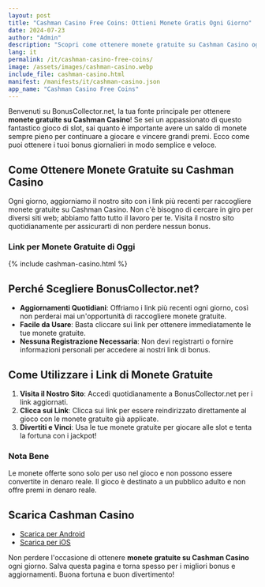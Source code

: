 ```yaml
---
layout: post
title: "Cashman Casino Free Coins: Ottieni Monete Gratis Ogni Giorno"
date: 2024-07-23
author: "Admin"
description: "Scopri come ottenere monete gratuite su Cashman Casino ogni giorno con i nostri link aggiornati quotidianamente. Non perdere l'occasione di aumentare il tuo bankroll e divertirti con i migliori giochi di slot."
lang: it
permalink: /it/cashman-casino-free-coins/
image: /assets/images/cashman-casino.webp
include_file: cashman-casino.html
manifest: /manifests/it/cashman-casino.json
app_name: "Cashman Casino Free Coins"
---
```


Benvenuti su BonusCollector.net, la tua fonte principale per ottenere **monete gratuite su Cashman Casino**! Se sei un appassionato di questo fantastico gioco di slot, sai quanto è importante avere un saldo di monete sempre pieno per continuare a giocare e vincere grandi premi. Ecco come puoi ottenere i tuoi bonus giornalieri in modo semplice e veloce.

## Come Ottenere Monete Gratuite su Cashman Casino

Ogni giorno, aggiorniamo il nostro sito con i link più recenti per raccogliere monete gratuite su Cashman Casino. Non c'è bisogno di cercare in giro per diversi siti web; abbiamo fatto tutto il lavoro per te. Visita il nostro sito quotidianamente per assicurarti di non perdere nessun bonus.

### Link per Monete Gratuite di Oggi

{% include cashman-casino.html %}

## Perché Scegliere BonusCollector.net?

- **Aggiornamenti Quotidiani**: Offriamo i link più recenti ogni giorno, così non perderai mai un'opportunità di raccogliere monete gratuite.
- **Facile da Usare**: Basta cliccare sui link per ottenere immediatamente le tue monete gratuite.
- **Nessuna Registrazione Necessaria**: Non devi registrarti o fornire informazioni personali per accedere ai nostri link di bonus.

## Come Utilizzare i Link di Monete Gratuite

1. **Visita il Nostro Sito**: Accedi quotidianamente a BonusCollector.net per i link aggiornati.
2. **Clicca sui Link**: Clicca sui link per essere reindirizzato direttamente al gioco con le monete gratuite già applicate.
3. **Divertiti e Vinci**: Usa le tue monete gratuite per giocare alle slot e tenta la fortuna con i jackpot!

### Nota Bene

Le monete offerte sono solo per uso nel gioco e non possono essere convertite in denaro reale. Il gioco è destinato a un pubblico adulto e non offre premi in denaro reale.

## Scarica Cashman Casino

- [Scarica per Android](https://play.google.com)
- [Scarica per iOS](https://apps.apple.com)

Non perdere l'occasione di ottenere **monete gratuite su Cashman Casino** ogni giorno. Salva questa pagina e torna spesso per i migliori bonus e aggiornamenti. Buona fortuna e buon divertimento!